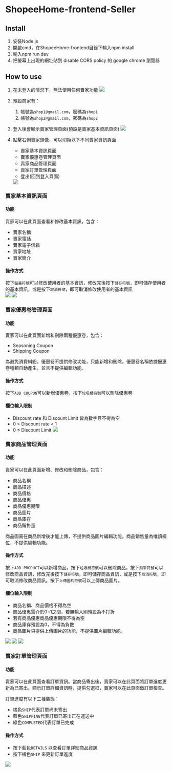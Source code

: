 # ShopeeHome-frontend-Seller

## Install

 1. 安裝Node.js
 2. 開啟cmd，在ShopeeHome-frontend目錄下輸入npm install
 3. 輸入npm run dev
 4. 把螢幕上出現的網址貼到 disable CORS policy 的 google chrome 瀏覽器 

## How to use
   1. 在未登入的情況下，無法使用任何賣家功能
      <img src='./README_image/login.png'/>

   2. 預設商家有：
      1. 帳號為`shop1@gmail.com`，密碼為`shop1`
      2. 帳號為`shop2@gmail.com`，密碼為`shop2`
   
   3. 登入後會顯示賣家管理頁面(預設是賣家基本資訊頁面)
      <img src='./README_image/userInfo.png'/>
   4. 點擊右側賣家頭像，可以切換以下不同賣家資訊頁面
      - 賣家基本資訊頁面
      - 賣家優惠卷管理頁面
      - 賣家商品管理頁面
      - 賣家訂單管理頁面
      - 登出(回到登入頁面)
      <img src='./README_image/userDrawer.png'/>

### 賣家基本資訊頁面
#### 功能
賣家可以在此頁面查看和修改基本資訊，包含：
- 賣家名稱
- 賣家電話
- 賣家電子信箱
- 賣家地址
- 賣家簡介
  
#### 操作方式
按下`鉛筆符號`可以修改使用者的基本資訊，修改完後按下`儲存符號`，即可儲存使用者的基本資訊，或是按下`取消符號`，即可取消修改使用者的基本資訊  
      <img src='./README_image/userInfo.png'/>
      <img src='./README_image/userInfo_editing.png'/>  

### 賣家優惠卷管理頁面
#### 功能
賣家可以在此頁面新增和刪除兩種優惠卷，包含：
- Seasoning Coupon
- Shipping Coupon
  
為避免消費糾紛，優惠卷不提供修改功能，只能新增和刪除。優惠卷名稱依據優惠卷種類自動產生，並且不提供編輯功能。

#### 操作方式
按下`ADD COUPON`可以新增優惠卷，按下`垃圾桶符號`可以刪除優惠卷

#### 欄位輸入限制
- Discount rate 和 Discount Limit 皆為數字且不得為空
-  0 < Discount rate < 1
-  0 ≤ Discount Limit
   <img src='./README_image/userCoupon.png'/>

### 賣家商品管理頁面
#### 功能
賣家可以在此頁面新增、修改和刪除商品，包含：
- 商品名稱
- 商品描述
- 商品價格
- 商品優惠
- 商品優惠期限
- 商品圖片
- 商品庫存
- 商品銷售量

商品圖需在商品新增後才能上傳，不提供商品圖片編輯功能。商品銷售量為唯讀欄位，不提供編輯功能。

#### 操作方式
按下`ADD PRODUCT`可以新增商品，按下`垃圾桶符號`可以刪除商品，按下`鉛筆符號`可以修改商品資訊，修改完後按下`儲存符號`，即可儲存商品資訊，或是按下`取消符號`，即可取消修改商品資訊。按下`上傳圖片符號`可以上傳商品圖片。

#### 欄位輸入限制
- 商品名稱、商品價格不得為空
- 商品優惠需介於0~1之間，若無輸入則預設為不打折
- 若有商品優惠商品優惠期限不得為空
- 商品庫存預設為0，不得為負數
- 商品圖片只提供上傳圖片的功能，不提供圖片編輯功能。

<img src='./README_image/userProduct.png'/>
<img src='./README_image/userProductUpload01.png'/>
<img src='./README_image/userProductUpload02.png'/>

### 賣家訂單管理頁面
#### 功能
賣家可以在此頁面查看訂單資訊。當商品寄出後，賣家可以在此頁面將訂單進度更新為已寄出。顯示訂單詳細資訊時，提供勾選框，賣家可以在此頁面做訂單檢查。

訂單進度有以下三種裝態：
- 橘色`SHIP`代表訂單尚未寄出
- 藍色`SHIPPING`代表訂單已寄出正在運送中
- 綠色`COMPLETED`代表訂單已完成
  
#### 操作方式
- 按下藍色`DETAILS` 以查看訂單詳細商品資訊
- 按下橘色`SHIP` 來更新訂單進度

<img src='./README_image/userOrder.png'/>

